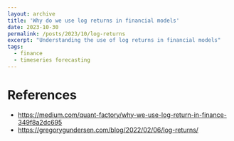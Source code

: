 ```yaml
---
layout: archive
title: 'Why do we use log returns in financial models'
date: 2023-10-30
permalink: /posts/2023/10/log-returns
excerpt: "Understanding the use of log returns in financial models"
tags:
  - finance
  - timeseries forecasting
---
```


References
======
- https://medium.com/quant-factory/why-we-use-log-return-in-finance-349f8a2dc695
- https://gregorygundersen.com/blog/2022/02/06/log-returns/

